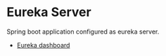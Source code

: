 # Eureka Server

Spring boot application configured as eureka server.

* [Eureka dashboard](http://localhost:8080)